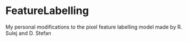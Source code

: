 # FeatureLabelling
My personal modifications to the pixel feature labelling model made by R. Sulej and D. Stefan
